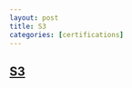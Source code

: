 ```yaml
---
layout: post
title: S3
categories: [certifications] 
---
```


## [S3](https://www.udemy.com/course/aws-certified-machine-learning-engineer-associate-mla-c01/learn/lecture/45356505#notes)


